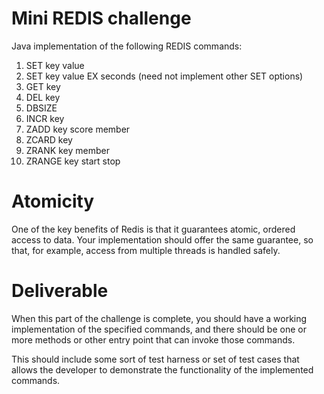 # Mini REDIS challenge

Java implementation of the following REDIS commands:

1. SET key value
2. SET key value EX seconds (need not implement other SET options)
3. GET key
4. DEL key
5. DBSIZE
6. INCR key
7. ZADD key score member
8. ZCARD key
9. ZRANK key member
10. ZRANGE key start stop

# Atomicity
One of the key benefits of Redis is that it guarantees atomic, ordered access to data. Your
implementation should offer the same guarantee, so that, for example, access from multiple threads is
handled safely.

# Deliverable
When this part of the challenge is complete, you should have a working implementation of the specified
commands, and there should be one or more methods or other entry point that can invoke those
commands.

This should include some sort of test harness or set of test cases that allows the developer to
demonstrate the functionality of the implemented commands.
